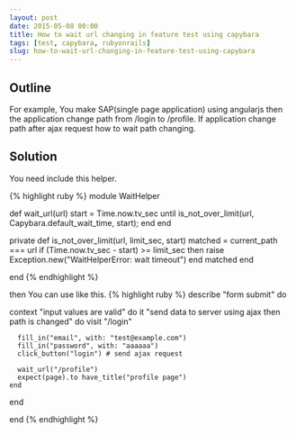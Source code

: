 ```yaml
---
layout: post
date: 2015-05-08 00:00
title: How to wait url changing in feature test using capybara
tags: [test, capybara, rubyonrails]
slug: how-to-wait-url-changing-in-feature-test-using-capybara
---
```


## Outline

For example, You make SAP(single page application) using angularjs then the application change path from /login to /profile. If application change path after ajax request how to wait path changing.

## Solution

You need include this helper.

{% highlight ruby %}
module WaitHelper

  def wait_url(url)
    start = Time.now.tv_sec
    until is_not_over_limit(url, Capybara.default_wait_time, start); end
  end

  private
    def is_not_over_limit(url, limit_sec, start)
      matched = current_path === url
      if (Time.now.tv_sec - start) >= limit_sec then
        raise Exception.new("WaitHelperError: wait timeout")
      end
      matched
    end

end
{% endhighlight %}

then You can use like this.
{% highlight ruby %}
describe "form submit" do

  context "input values are valid" do
    it "send data to server using ajax then path is changed" do
      visit "/login"      

      fill_in("email", with: "test@example.com")
      fill_in("password", with: "aaaaaa")
      click_button("login") # send ajax request    

      wait_url("/profile")
      expect(page).to have_title("profile page")
    end
  end

end
{% endhighlight %}
